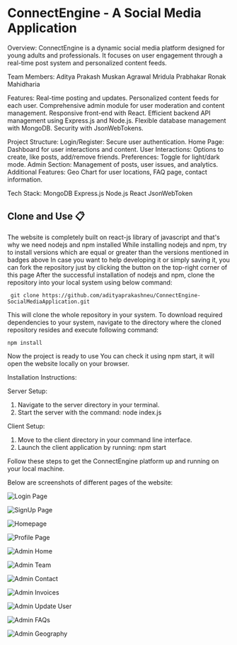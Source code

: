 # ConnectEngine - A Social Media Application


Overview:
ConnectEngine is a dynamic social media platform designed for young adults and professionals. It focuses on user engagement through a real-time post system and personalized content feeds.

Team Members:
Aditya Prakash
Muskan Agrawal
Mridula Prabhakar
Ronak Mahidharia


Features:
Real-time posting and updates.
Personalized content feeds for each user.
Comprehensive admin module for user moderation and content management.
Responsive front-end with React.
Efficient backend API management using Express.js and Node.js.
Flexible database management with MongoDB.
Security with JsonWebTokens.

Project Structure:
Login/Register: Secure user authentication.
Home Page: Dashboard for user interactions and content.
User Interactions: Options to create, like posts, add/remove friends.
Preferences: Toggle for light/dark mode.
Admin Section: Management of posts, user issues, and analytics.
Additional Features: Geo Chart for user locations, FAQ page, contact information.

Tech Stack:
MongoDB
Express.js
Node.js
React
JsonWebToken


## Clone and Use 📋

The website is completely built on react-js library of javascript and that's why we need nodejs and npm installed
While installing nodejs and npm, try to install versions which are equal or greater than the versions mentioned in badges above
In case you want to help developing it or simply saving it, you can fork the repository just by clicking the button on the top-right corner of this page
After the successful installation of nodejs and npm, clone the repository into your local system using below command:

     git clone https://github.com/adityaprakashneu/ConnectEngine-SocialMediaApplication.git

This will clone the whole repository in your system.
To download required dependencies to your system, navigate to the directory where the cloned repository resides and execute following command:

    npm install

Now the project is ready to use
You can check it using npm start, it will open the website locally on your browser.


Installation Instructions:

Server Setup:
1. Navigate to the server directory in your terminal.
2. Start the server with the command: node index.js

Client Setup:
1. Move to the client directory in your command line interface.
2. Launch the client application by running: npm start

Follow these steps to get the ConnectEngine platform up and running on your local machine.

Below are screenshots of different pages of the website:

![Login Page](https://github.com/adityaprakashneu/ConnectEngine-SocialMediaApplication/assets/114718070/37f2161e-399b-4699-b3de-3e6be85db2a7)

![SignUp Page](https://github.com/adityaprakashneu/ConnectEngine-SocialMediaApplication/assets/114718070/9c195b3d-abb9-4710-a878-b69ba242ff6f)

![Homepage](https://github.com/adityaprakashneu/ConnectEngine-SocialMediaApplication/assets/114718070/7852af1e-61bf-4265-9465-a52f07db4ea0)

![Profile Page](https://github.com/adityaprakashneu/ConnectEngine-SocialMediaApplication/assets/114718070/b7aafd6e-655e-4a12-8080-e91875e0d4c7)

![Admin Home](https://github.com/adityaprakashneu/ConnectEngine-SocialMediaApplication/assets/114718070/b8875ecf-44a8-469d-b8e5-eef27e0a1de5)

![Admin Team](https://github.com/adityaprakashneu/ConnectEngine-SocialMediaApplication/assets/114718070/905a8640-527a-44bf-a308-d57c5f66b7da)

![Admin Contact](https://github.com/adityaprakashneu/ConnectEngine-SocialMediaApplication/assets/114718070/c06ae349-d709-457e-847c-8ad67659fe09)

![Admin Invoices](https://github.com/adityaprakashneu/ConnectEngine-SocialMediaApplication/assets/114718070/5fac23c6-9eec-4667-a257-074e372b9a44)

![Admin Update User](https://github.com/adityaprakashneu/ConnectEngine-SocialMediaApplication/assets/114718070/dfb0d7f6-77ef-442a-a111-1a8f9396a30b)

![Admin FAQs](https://github.com/adityaprakashneu/ConnectEngine-SocialMediaApplication/assets/114718070/945c8e23-99e7-4c41-86fa-673c84e2110a)

![Admin Geography](https://github.com/adityaprakashneu/ConnectEngine-SocialMediaApplication/assets/114718070/cbafbc8d-38de-4fa3-a7e4-2a4a3020927d)
